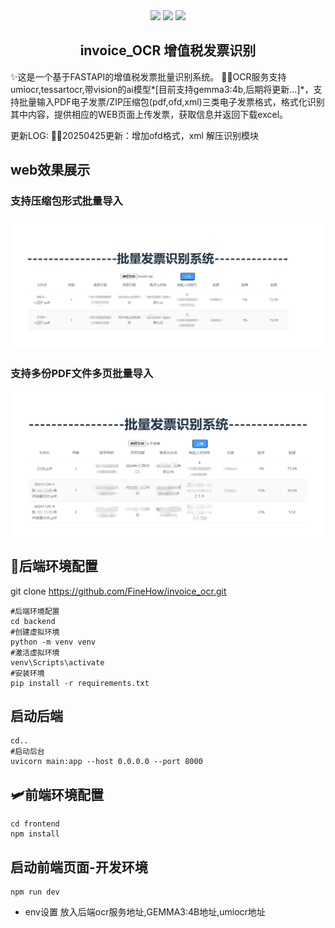 <div align="center">
<a name="readme-top"></a>
<img height="120" src="https://img.icons8.com/?size=100&id=r3Bj0vDMZ1Fi&format=png&color=000000">
<img height="120" src="https://gw.alipayobjects.com/zos/kitchen/qJ3l3EPsdW/split.svg">
<img height="120" src="https://img.icons8.com/?size=100&id=3jnrVS52owjR&format=png&color=000000">
<p align="center"><a name="readme-top" ><h2> invoice_OCR 增值税发票识别</h2></a><p align="center">
</div>

✨这是一个基于FASTAPI的增值税发票批量识别系统。
🐱‍👓OCR服务支持umiocr,tessartocr,带vision的ai模型*[目前支持gemma3:4b,后期将更新...]*，支持批量输入PDF电子发票/ZIP压缩包(pdf,ofd,xml)三类电子发票格式，格式化识别其中内容，提供相应的WEB页面上传发票，获取信息并返回下载excel。

更新LOG:
🤦‍♂️20250425更新：增加ofd格式，xml 解压识别模块

## web效果展示

### 支持压缩包形式批量导入

![1745376751331](images/README/1745376751331.png)

### 支持多份PDF文件多页批量导入

![1745376927488](images/README/1745376927488.png)

## 🧷后端环境配置

git clone  https://github.com/FineHow/invoice_ocr.git

```进入项目
#后端环境配置
cd backend
#创建虚拟环境
python -m venv venv
#激活虚拟环境
venv\Scripts\activate
#安装环境
pip install -r requirements.txt
```

## 启动后端

```返回到项目下目录
cd..
#启动后台
uvicorn main:app --host 0.0.0.0 --port 8000
```

## 🛩前端环境配置

```
cd frontend
npm install
```

## 启动前端页面-开发环境

```
npm run dev
```

* env设置 放入后端ocr服务地址,GEMMA3:4B地址,umiocr地址
